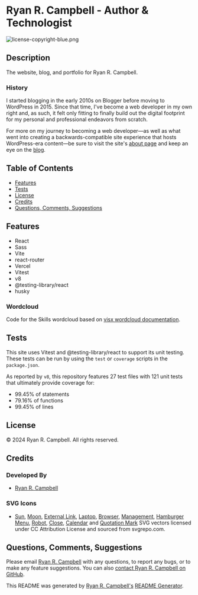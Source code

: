 # Ryan R. Campbell - Author & Technologist

![license-copyright-blue.png](https://img.shields.io/badge/%C2%A9_2024-Ryan_R._Campbell-blue
)

## Description
The website, blog, and portfolio for Ryan R. Campbell.

### History
I started blogging in the early 2010s on Blogger before moving to WordPress in 2015. Since that time, I've become a web developer in my own right and, as such, it felt only fitting to finally build out the digital footprint for my personal and professional endeavors from scratch.

For more on my journey to becoming a web developer—as well as what went into creating a backwards-compatible site experience that hosts WordPress-era content—be sure to visit the site's [about page](https://www.ryanrcampbell.com/about) and keep an eye on the [blog](https://www.ryanrcampbell.com/blog).

## Table of Contents
- [Features](#features)
- [Tests](#tests)
- [License](#license)
- [Credits](#credits)
- [Questions, Comments, Suggestions](#questions-comments-suggestions)


 ## Features
 - React
 - Sass
 - Vite
 - react-router
 - Vercel
 - Vitest
 - v8
 - @testing-library/react
 - husky
 
 ### Wordcloud
 
 Code for the Skills wordcloud based on [visx wordcloud documentation](https://airbnb.io/visx/wordcloud).

## Tests
This site uses Vitest and @testing-library/react to support its unit testing. These tests can be run by using the `test` or `coverage` scripts in the `package.json`.

As reported by `v8`, this repository features 27 test files with 121 unit tests that ultimately provide coverage for:

- 99.45% of statements
- 79.16% of functions
- 99.45% of lines

## License
© 2024 Ryan R. Campbell. All rights reserved.

## Credits
### Developed By
- [Ryan R. Campbell](https://www.github.com/rrcampbell-exe/)

### SVG Icons
- [Sun](https://www.svgrepo.com/svg/525084/sun), [Moon](https://www.svgrepo.com/svg/524757/moon-stars), [External Link](https://www.svgrepo.com/svg/510970/external-link), [Laptop](https://www.svgrepo.com/svg/280756/laptop-computer-code), [Browser](https://www.svgrepo.com/svg/214139/browser-website), [Management](https://www.svgrepo.com/svg/109477/management), [Hamburger Menu](https://www.svgrepo.com/svg/491033/hamburger-menu), [Robot](https://www.svgrepo.com/svg/364798/robot-fill), [Close](https://www.svgrepo.com/svg/521564/close), [Calendar](https://www.svgrepo.com/svg/533389/calendar-days) and [Quotation Mark](https://www.svgrepo.com/svg/346784/double-quotes-l) SVG vectors licensed under CC Attribution License and sourced from svgrepo.com.

## Questions, Comments, Suggestions
Please email [Ryan R. Campbell](mailto:campbell.ryan.r@gmail.com) with any questions, to report any bugs, or to make any feature suggestions. You can also [contact Ryan R. Campbell on GitHub](https://www.github.com/rrcampbell-exe/).

This README was generated by [Ryan R. Campbell's](https://www.github.com/rrcampbell-exe/) [README Generator](https://github.com/rrcampbell-exe/readme-generator).